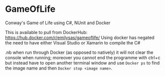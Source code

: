 # GameOfLife
Conway's Game of Life using C#, NUnit and Docker

This is available to pull from DockerHub: https://hub.docker.com/r/emilysas/gameoflife/
Using docker has negated the need to have either Visual Studio or Xamarin to compile the C#

.nb when run through Docker (as opposed to natively) it will not clear the console when running; moreover you cannot end the programme with ctrl+c but instead have to open another terminal window and use `Docker ps` to find the image name and then `Docker stop <image name>`.
